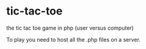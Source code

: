 tic-tac-toe
===========
the tic tac toe game in php (user versus computer)

To play you need to host all the .php files on a server.


